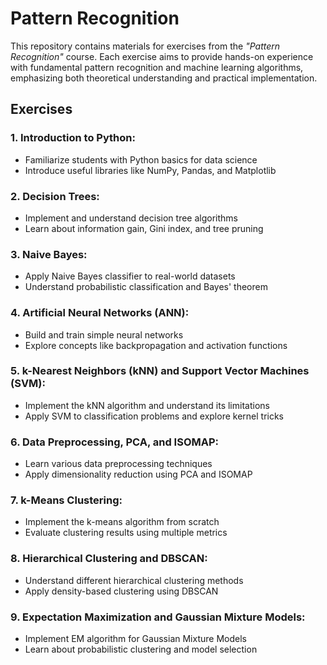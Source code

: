 # Pattern Recognition
This repository contains materials for exercises from the *"Pattern Recognition"* course. Each exercise aims to provide hands-on experience with fundamental pattern recognition and machine learning algorithms, emphasizing both theoretical understanding and practical implementation.

## Exercises
### 1. Introduction to Python:
- Familiarize students with Python basics for data science
- Introduce useful libraries like NumPy, Pandas, and Matplotlib

### 2. Decision Trees:
- Implement and understand decision tree algorithms
- Learn about information gain, Gini index, and tree pruning

### 3. Naive Bayes:
- Apply Naive Bayes classifier to real-world datasets
- Understand probabilistic classification and Bayes' theorem

### 4. Artificial Neural Networks (ANN):
- Build and train simple neural networks
- Explore concepts like backpropagation and activation functions

### 5. k-Nearest Neighbors (kNN) and Support Vector Machines (SVM):
- Implement the kNN algorithm and understand its limitations
- Apply SVM to classification problems and explore kernel tricks

### 6. Data Preprocessing, PCA, and ISOMAP:
- Learn various data preprocessing techniques
- Apply dimensionality reduction using PCA and ISOMAP

### 7. k-Means Clustering:
- Implement the k-means algorithm from scratch
- Evaluate clustering results using multiple metrics

### 8. Hierarchical Clustering and DBSCAN:
- Understand different hierarchical clustering methods
- Apply density-based clustering using DBSCAN

### 9. Expectation Maximization and Gaussian Mixture Models:
- Implement EM algorithm for Gaussian Mixture Models
- Learn about probabilistic clustering and model selection